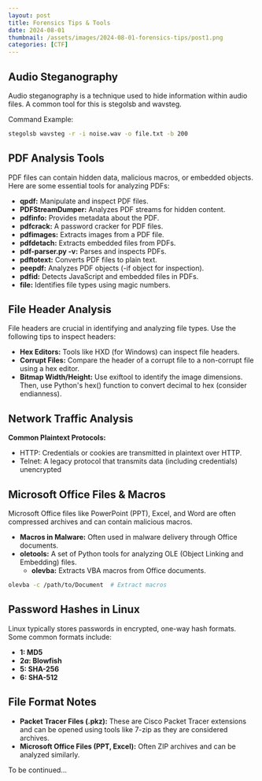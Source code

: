 ```yaml
---
layout: post
title: Forensics Tips & Tools
date: 2024-08-01 
thumbnail: /assets/images/2024-08-01-forensics-tips/post1.png
categories: [CTF]
---
```


## Audio Steganography
Audio steganography is a technique used to hide information within audio files. A common tool for this is stegolsb and wavsteg.

Command Example:
```bash
stegolsb wavsteg -r -i noise.wav -o file.txt -b 200
```
## PDF Analysis Tools
PDF files can contain hidden data, malicious macros, or embedded objects. Here are some essential tools for analyzing PDFs:

- **qpdf:** Manipulate and inspect PDF files.
- **PDFStreamDumper:** Analyzes PDF streams for hidden content.
- **pdfinfo:** Provides metadata about the PDF.
- **pdfcrack:** A password cracker for PDF files.
- **pdfimages:** Extracts images from a PDF file.
- **pdfdetach:** Extracts embedded files from PDFs.
- **pdf-parser.py -v:** Parses and inspects PDFs.
- **pdftotext:** Converts PDF files to plain text.
- **peepdf:** Analyzes PDF objects (-if object for inspection).
- **pdfid:** Detects JavaScript and embedded files in PDFs.
- **file:** Identifies file types using magic numbers.

## File Header Analysis
File headers are crucial in identifying and analyzing file types. Use the following tips to inspect headers:

- **Hex Editors:** Tools like HXD (for Windows) can inspect file headers.
- **Corrupt Files:** Compare the header of a corrupt file to a non-corrupt file using a hex editor.
- **Bitmap Width/Height:** Use exiftool to identify the image dimensions. Then, use Python's hex() function to convert decimal to hex (consider endianness).

## Network Traffic Analysis
**Common Plaintext Protocols:**
- HTTP: Credentials or cookies are transmitted in plaintext over HTTP.
- Telnet: A legacy protocol that transmits data (including credentials) unencrypted

## Microsoft Office Files & Macros
Microsoft Office files like PowerPoint (PPT), Excel, and Word are often compressed archives and can contain malicious macros.

- **Macros in Malware:** Often used in malware delivery through Office documents.
- **oletools:** A set of Python tools for analyzing OLE (Object Linking and Embedding) files.
    - **olevba:** Extracts VBA macros from Office documents.
```bash
olevba -c /path/to/Document  # Extract macros
```

## Password Hashes in Linux
Linux typically stores passwords in encrypted, one-way hash formats. Some common formats include:

- **$1$: MD5**
- **$2a$: Blowfish**
- **$5$: SHA-256**
- **$6$: SHA-512**

## File Format Notes
- **Packet Tracer Files (.pkz):** These are Cisco Packet Tracer extensions and can be opened using tools like 7-zip as they are considered archives.
- **Microsoft Office Files (PPT, Excel):** Often ZIP archives and can be analyzed similarly.

To be continued...